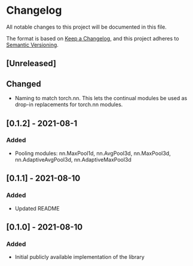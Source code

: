 # Changelog
All notable changes to this project will be documented in this file.

The format is based on [Keep a Changelog](https://keepachangelog.com/en/1.0.0/),
and this project adheres to [Semantic Versioning](https://semver.org/spec/v2.0.0.html).

## [Unreleased]
## Changed
- Naming to match torch.nn. This lets the continual modules be used as drop-in replacements for torch.nn modules.

## [0.1.2] - 2021-08-1
### Added
- Pooling modules: nn.MaxPool1d, nn.AvgPool3d, nn.MaxPool3d, nn.AdaptiveAvgPool3d, nn.AdaptiveMaxPool3d


## [0.1.1] - 2021-08-10
### Added
- Updated README


## [0.1.0] - 2021-08-10
### Added
- Initial publicly available implementation of the library
